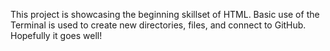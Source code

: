 This project is showcasing the beginning skillset of HTML. Basic use of the Terminal is used to create new directories, files, and connect to GitHub. Hopefully it goes well!